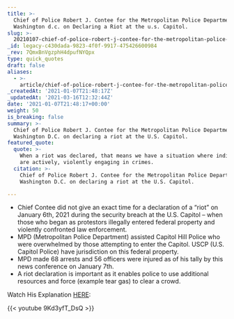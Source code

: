 ```yaml
---
title: >-
  Chief of Police Robert J. Contee for the Metropolitan Police Department in
  Washington d.c. on Declaring a Riot at the u.s. Capitol.
slug: >-
  20210107-chief-of-police-robert-j-contee-for-the-metropolitan-police-department-in-washington-d-c-on-declaring-a-riot-at-the-u-s-capitol
_id: legacy-c430dada-9823-4f0f-9917-475426600984
_rev: 7QmxBnVgzphH4dpufNYQpx
type: quick_quotes
draft: false
aliases:
  - >-
    article/chief-of-police-robert-j-contee-for-the-metropolitan-police-department-in-washington-d-c-on-declaring-a-riot-at-the-u-s-capitol/
_createdAt: '2021-01-07T21:48:17Z'
_updatedAt: '2021-03-16T12:32:44Z'
date: '2021-01-07T21:48:17+00:00'
weight: 50
is_breaking: false
summary: >-
  Chief of Police Robert J. Contee for the Metropolitan Police Department in
  Washington D.C. on declaring a riot at the U.S. Capitol.
featured_quote:
  quote: >-
    When a riot was declared, that means we have a situation where individuals
    are actively, violently engaging in crimes.
  citation: >-
    Chief of Police Robert J. Contee for the Metropolitan Police Department in
    Washington D.C. on declaring a riot at the U.S. Capitol.

---
```

* Chief Contee did not give an exact time for a declaration of a “riot” on January 6th, 2021 during the security breach at the U.S. Capitol – when those who began as protestors illegally entered federal property and violently confronted law enforcement.
* MPD (Metropolitan Police Department) assisted Capitol Hill Police who were overwhelmed by those attempting to enter the Capitol. USCP (U.S. Capitol Police) have jurisdiction on this federal property.
* MPD made 68 arrests and 56 officers were injured as of his tally by this news conference on January 7th.
* A riot declaration is important as it enables police to use additional resources and force (example tear gas) to clear a crowd.

Watch His Explanation [HERE](https://youtu.be/9Kd3yfT_DsQ):

{{< youtube 9Kd3yfT_DsQ >}}